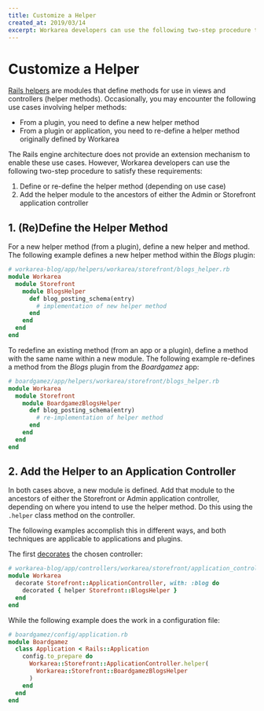 ```yaml
---
title: Customize a Helper
created_at: 2019/03/14
excerpt: Workarea developers can use the following two-step procedure to add or change helper methods
---
```


Customize a Helper
======================================================================

[Rails helpers](https://api.rubyonrails.org/v5.2.3/classes/ActionView/Helpers.html) are modules that define methods for use in views and controllers (helper methods).
Occasionally, you may encounter the following use cases involving helper methods:

* From a plugin, you need to define a new helper method
* From a plugin or application, you need to re-define a helper method originally defined by Workarea

The Rails engine architecture does not provide an extension mechanism to enable these use cases.
However, Workarea developers can use the following two-step procedure to satisfy these requirements:

1. Define or re-define the helper method (depending on use case)
2. Add the helper module to the ancestors of either the Admin or Storefront application controller


1\. (Re)Define the Helper Method
----------------------------------------------------------------------

For a new helper method (from a plugin), define a new helper and method.
The following example defines a new helper method within the _Blogs_ plugin:

```ruby
# workarea-blog/app/helpers/workarea/storefront/blogs_helper.rb
module Workarea
  module Storefront
    module BlogsHelper
      def blog_posting_schema(entry)
        # implementation of new helper method
      end
    end
  end
end
```

To redefine an existing method (from an app or a plugin), define a method with the same name within a new module.
The following example re-defines a method from the _Blogs_ plugin from the _Boardgamez_ app:

```ruby
# boardgamez/app/helpers/workarea/storefront/blogs_helper.rb
module Workarea
  module Storefront
    module BoardgamezBlogsHelper
      def blog_posting_schema(entry)
        # re-implementation of helper method
      end
    end
  end
end
```


2\. Add the Helper to an Application Controller
----------------------------------------------------------------------

In both cases above, a new module is defined.
Add that module to the ancestors of either the Storefront or Admin application controller, depending on where you intend to use the helper method.
Do this using the `.helper` class method on the controller.

The following examples accomplish this in different ways, and both techniques are applicable to applications and plugins.

The first [decorates](decoration.html) the chosen controller:

```ruby
# workarea-blog/app/controllers/workarea/storefront/application_controller.decorator
module Workarea
  decorate Storefront::ApplicationController, with: :blog do
    decorated { helper Storefront::BlogsHelper }
  end
end
```

While the following example does the work in a configuration file:

```ruby
# boardgamez/config/application.rb
module Boardgamez
  class Application < Rails::Application
    config.to_prepare do
      Workarea::Storefront::ApplicationController.helper(
        Workarea::Storefront::BoardgamezBlogsHelper
      )
    end
  end
end
```
